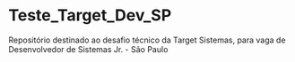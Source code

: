 # Teste_Target_Dev_SP
Repositório destinado ao desafio técnico da Target Sistemas, para vaga de Desenvolvedor de Sistemas Jr. - São Paulo

